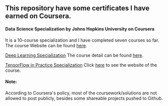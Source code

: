 ## This repository have some certificates I have earned on Coursera.

#### Data Science Specialization by Johns Hopkins University on Coursera 
It is a 10-course specialization and I have completed seven courses so far. The course Website can be found [here](https://www.coursera.org/specializations/jhu-data-science).

[Deep Learning Specialization](https://www.coursera.org/account/accomplishments/specialization/certificate/LDEMDVKMCHW5)
The course detail can be found [here](https://www.coursera.org/specializations/deep-learning). 

[TensorFlow in Practice Specialization](https://www.coursera.org/account/accomplishments/specialization/certificate/A948ECZKKXSV)
Click [here](https://www.coursera.org/specializations/tensorflow-in-practice) to see the website of the course. 



#### Note: 
According to Coursera's policy, most of the coursework/solutions are not allowed to post publicly, besides some shareable projects pushed to Github. 
